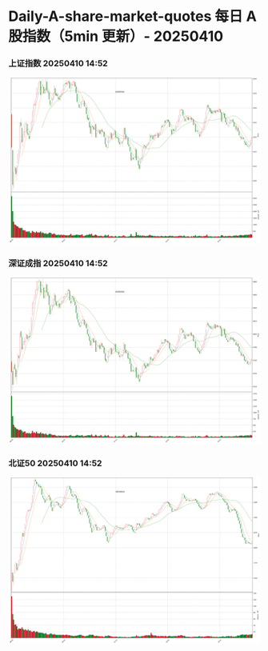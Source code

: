 
# Daily-A-share-market-quotes 每日 A 股指数（5min 更新）- 20250410

### 上证指数 20250410 14:52
![](./fig/2025/4/20250410-sh000001.png)

### 深证成指 20250410 14:52
![](./fig/2025/4/20250410-sz399001.png)

### 北证50 20250410 14:52
![](./fig/2025/4/20250410-bj899050.png)
